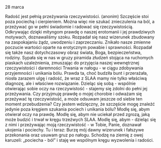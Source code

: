 28 marca

Radość jest pełnią przeżywania rzeczywistości.
(anonim)
 Szczęście stoi poza pociechą i cierpieniem. Można więc nie szukać znieczulenia na ból, a przeżywać go w pełni świadomie i radować się rzeczywistością. Odkrywając dzięki mityngom prawdę o naszej erotomanii i jej prawdziwych motywach, doznawaliśmy szoku. Rozpadał się nasz wizerunek zbudowany na zaspokajaniu żądz, uwodzeniu i zaprzeczaniu. Znikało nasze zmienne poczucie wartości oparte na erotycznym powabie i sprawności. Rozpadał się także nasz dotychczasowy obraz świata, Boga, bezpieczeństwa, rodziny. Sypała się w nas w gruzy piramida złudzeń stojąca na ruchomych piaskach uzależnienia, zmuszając do przyjęcia naszej wewnętrznej rzeczywistości i daremności Trwania w nałogu - w ciągu zdobywania przyjemności i unikania bólu. Prawda ta, choć budziła bunt i przerażała, niosła zarazem ulgę i radość, że wraz z SLAA mamy nie tylko właściwą diagnozę, ale i właściwe rozwiązanie. Dzieląc się sobą - wspólnie otwierając sobie oczy na rzeczywistość - stajemy się zdolni do pełni jej przeżywania.
 Czy przyjmuję prawdę o mojej chorobie i odważam się przeżywać tę rzeczywistość, a może odsuwam jeszcze od siebie ten moment przebudzenia? Czy jestem wdzięczny, że szczęście mogę znaleźć jedynie poza kręgiem szukania pociech i unikania bólu?
 Modlę się, abym otwierał oczy na prawdę. Modlę się, abym nie uciekał przed zgrozą, jaką może budzić i trwał w kręgu trzeźwych SLAA. Modlę się, abym - dzieląc się z nimi i przeżywając moją rzeczywistość - w Tobie, Panie, doznawał ukojenia i pociechy.
 Tu i teraz: Burzę mój dawny wizerunek i fałszywe przekonania oraz usuwam gruz po nałogu. Schodzę na ziemię z owej karuzeli: „pociecha - ból” i staję we wspólnym kręgu wyzwolenia i radości.
